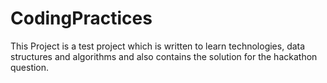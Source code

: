 # CodingPractices
This Project is a test project which is written to learn technologies, data structures and algorithms and also contains the solution for the hackathon question.
